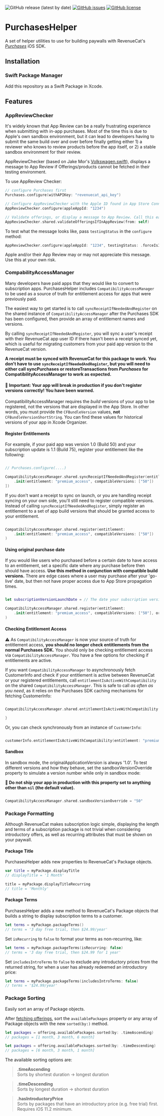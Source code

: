 ![GitHub release (latest by date)](https://img.shields.io/github/v/release/codykerns/PurchasesHelper?color=orange&label=SPM&logo=swift&logoColor=white)
[![GitHub issues](https://img.shields.io/github/issues/codykerns/PurchasesHelper)](https://github.com/codykerns/PurchasesHelper/issues)
[![GitHub license](https://img.shields.io/github/license/codykerns/PurchasesHelper)](https://github.com/codykerns/PurchasesHelper/blob/master/LICENSE)

# PurchasesHelper

A set of helper utilities to use for building paywalls with RevenueCat's [*Purchases*](https://github.com/RevenueCat/purchases-ios) iOS SDK.

## Installation

### Swift Package Manager

Add this repository as a Swift Package in Xcode.

## Features

### AppReviewChecker

It's widely known that App Review can be a really frustrating experience when submitting with in-app purchases. Most of the time this is due to Apple's own sandbox environment, but it can lead to developers having to submit the same build over and over before finally getting either 1) a reviewer who knows to review products before the app itself, or 2) a stable sandbox environment for their review.

AppReviewChecker (based on Jake Mor's [Volkswagen.swift](https://github.com/jakemor/Volkswagen.swift)), displays a message to App Review if Offerings/products cannot be fetched in their testing environment.

To use AppReview Checker:

```swift
// configure Purchases first
Purchases.configure(withAPIKey: "revenuecat_api_key")

// Configure AppReviewChecker with the Apple ID found in App Store Connect -> App -> App Information
AppReviewChecker.configure(appleAppId: "1234")

// Validate offerings, or display a message to App Review. Call this early, or when your paywall loads.
AppReviewChecker.shared.validateOfferingsIfInAppReview(from: self)
```

To test what the message looks like, pass `testingStatus` in the `configure` method:

```swift
AppReviewChecker.configure(appleAppId: "1234", testingStatus: .forceIsInAppReview)

```

Apple and/or their App Review may or may not appreciate this message. Use this at your own risk.

### CompabilityAccessManager

Many developers have paid apps that they would like to convert to subscription apps. PurchasesHelper includes `CompatibilityAccessManager` to be used as a source of truth for entitlement access for apps that were previously paid. 

The easiest way to get started is to call `syncReceiptIfNeededAndRegister` on the shared instance of `CompatibilityAccessManager` after the Purchases SDK has been configured, then provide an array of entitlement names and versions. 

By calling `syncReceiptIfNeededAndRegister`, you will sync a user's receipt with their RevenueCat app user ID if there hasn't been a receipt synced yet, which is useful for migrating customers from your paid app version to the RevenueCat version.

**A receipt must be synced with RevenueCat for this package to work. You don't have to use `syncReceiptIfNeededAndRegister`, but you will need to either call syncPurchases or restoreTransactions from *Purchases* for CompatibilityAccessManager to work as expected.**

#### **🚨 Important: Your app will break in production if you don't register versions correctly! You have been warned.**
CompatibilityAccessManager requires the *build* versions of your app to be registered, not the versions that are displayed in the App Store. In other words, you must provide the `CFBundleVersion` values, **not** `CFBundleVersionShortString`. You can find these values for historical versions of your app in Xcode Organizer.

#### Register Entitlements
For example, if your paid app was version 1.0 (Build 50) and your subscription update is 1.1 (Build 75), register your entitlement like the following:

```swift

// Purchases.configure(....)

CompatibilityAccessManager.shared.syncReceiptIfNeededAndRegister(entitlements: [
    .init(entitlement: "premium_access", compatibleVersions: ["50"])
])

```

If you don't want a receipt to sync on launch, or you are handling receipt syncing on your own side, you'll still need to register compatible versions. Instead of calling `syncReceiptIfNeededAndRegister`, simply register an entitlement to a set of app build versions that should be granted access to your entitlement.

```swift

CompatibilityAccessManager.shared.register(entitlement:
    .init(entitlement: "premium_access", compatibleVersions: ["50"])
)

```

#### Using original purchase date
If you would like users who purchased before a certain date to have access to an entitlement, set a specific date where any purchase before then should have access. **Use this method in conjunction with compatible build versions.** There are edge cases where a user may purchase after your 'go-live' date, but then not have proper access due to App Store propagation times.

```swift

let subscriptionVersionLaunchDate = // The date your subscription version will go live

CompatibilityAccessManager.shared.register(entitlement:
    .init(entitlement: "premium_access", compatibleVersions: ["50"], orPurchasedBeforeDate: subscriptionVersionLaunchDate)
)

```

#### Checking Entitlement Access

⚠️ As `CompatibilityAccessManager` is now your source of truth for entitlement access, **you should no longer check entitlements from the normal Purchases SDK.** You should only be checking entitlement access via `CompatibilityAccessManager`. You have a few options for checking if entitlements are active.

If you want `CompatibilityAccessManager` to asynchronously fetch CustomerInfo and check if your entitlement is active between RevenueCat or your registered entitlements, call `entitlementIsActiveWithCompatibility`  on the shared `CompatibilityAccessManager`. This is safe to call *as often as you need*, as it relies on the Purchases SDK caching mechanisms for fetching CustomerInfo:

```swift

CompatibilityAccessManager.shared.entitlementIsActiveWithCompatibility(entitlement: "premium_access") { (isActive, customerInfo) in

}

```

Or, you can check synchronously from an instance of `CustomerInfo`:

```swift

customerInfo.entitlementIsActiveWithCompatibility(entitlement: "premium_access")

```

#### Sandbox

In sandbox mode, the originalApplicationVersion is always '1.0'. To test different versions and how they behave, set the sandboxVersionOverride property to simulate a version number while only in sandbox mode:

**🚨 Do not ship your app in production with this property set to anything other than `nil` (the default value).**
```swift

CompatibilityAccessManager.shared.sandboxVersionOverride = "50"

```

### Package Formatting

Although RevenueCat makes subscription logic simple, displaying the length and terms of a subscription package is not trivial when considering introductory offers, as well as recurring attributes that must be shown on your paywall.

#### Package Title

PurchasesHelper adds new properties to RevenueCat's Package objects.

```swift
var title = myPackage.displayTitle
// displayTitle = '1 Month'

title = myPackage.displayTitleRecurring
// title = 'Monthly'
```

#### Package Terms

PurchasesHelper adds a new method to RevenueCat's Package objects that builds a string to display subscription terms to a customer.

```swift
let terms = myPackage.packageTerms()
// terms = '3 day free trial, then $24.99/year'
```

Set `isRecurring` to `false` to format your terms as non-recurring, like:

```swift
let terms = myPackage.packageTerms(isRecurring: false)
// terms = '3 day free trial, then $24.99 for 1 year'
```

Set `includesIntroTerms` to `false` to exclude any introductory prices from the returned string, for when a user has already redeemed an introductory price:

```swift
let terms = myPackage.packageTerms(includesIntroTerms: false)
// terms = '$24.99/year'
```

### Package Sorting

Easily sort an array of Package objects.

After [fetching offerings](https://docs.revenuecat.com/docs/displaying-products#fetching-offerings), sort the `availablePackages` property or any array of Package objects with the new `sorted(by:)` method.

```swift
let packages = offering.availablePackages.sorted(by: .timeAscending)
// packages = [1 month, 3 month, 6 month]

let packages = offering.availablePackages.sorted(by: .timeDescending)
// packages = [6 month, 3 month, 1 month]
```

The available sorting options are:

> **.timeAscending**  
> Sorts by shortest duration -> longest duration

> **.timeDescending**  
> Sorts by longest duration -> shortest duration

> **.hasIntroductoryPrice**  
> Sorts by packages that have an introductory price (e.g. free trial) first. Requires iOS 11.2 minimum.
